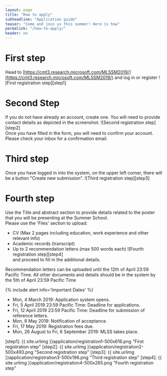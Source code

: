 ```yaml
---
layout: page
title: "How to apply"
subheadline: "Application guide"
teaser: "Come and join us this summer! Here is how"
permalink: "/how-to-apply/"
header: no
---
```



# First step
Head to [https://cmt3.research.microsoft.com/MLSSM2019/](https://cmt3.research.microsoft.com/MLSSM2019/) and log in or register
![First registration step][step1]
# Second Step
If you do not have already an account, create one. You will need to provide contact details as depicted in the screenshot.
![Second registration step][step2]<br/>
Once you have filled in the form, you will need to confirm your account. Please check your inbox for a confirmation email.
# Third step
Once you have logged in into the system, on the upper left corner, there will be a button "Create new submission". 
![Third registration step][step3]<br/>
# Fourth step
Use the Title and abstract section to provide details related to the poster that you will be presenting at the Summer School.<br/>
Please use the 'Files' section to upload:
* CV (Max 2 pages including education, work experience and other relevant info)
* Academic records (transcript)
* Up to 2 recommendation letters (max 500 words each)
![Fourth registration step][step4]<br/>
and proceed to fill in the additional details.

Recommendation letters can be uploaded until the 12th of April 23:59 Pacific Time. All other documents and details should be in the system by the 5th of April 23:59 Pacific Time

{% include alert info='Important Dates' %}
* Mon, 4 March 2019: Application system opens.
* Fri, 5 April 2019 23:59 Pacific Time: Deadline for applications.
* Fri, 12 April 2019 23:59 Pacific Time: Deadline for submission of reference letters.
* Mon, 6 May 2019: Notification of acceptance.
* Fri, 17 May 2019: Registration fees due.
* Mon, 26 August to Fri, 6 September 2019: MLSS takes place.
 
[step1]: {{ site.urlimg }}application/registration1-500x616.png "First registration step"
[step2]: {{ site.urlimg }}application/registration2-500x493.png "Second registration step"
[step3]: {{ site.urlimg }}application/registration3-500x196.png "Third registration step"
[step4]: {{ site.urlimg }}application/registration4-500x265.png "Fourth registration step"